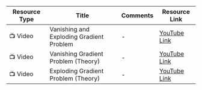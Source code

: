 | Resource Type | Title | Comments | Resource Link |
| -------------- | ----- | -------- | -------------- |
| 📺 Video | Vanishing and Exploding Gradient Problem | - | [YouTube Link](https://www.youtube.com/watch?v=qO_NLVjD6zE&t=167s) |
| 📺 Video | Vanishing Gradient Problem (Theory) | - | [YouTube Link](https://www.youtube.com/watch?v=JIWXbzRXk1I&t=258s) |
| 📺 Video | Exploding Gradient Problem (Theory) | - | [YouTube Link](https://www.youtube.com/watch?v=IJ9atfxFjOQ) |
